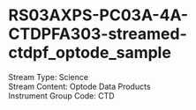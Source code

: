 # RS03AXPS-PC03A-4A-CTDPFA303-streamed-ctdpf_optode_sample

Stream Type: Science<br>
Stream Content: Optode Data Products<br>
Instrument Group Code: CTD<br>
